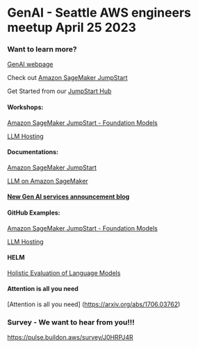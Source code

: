 # GenAI - Seattle AWS engineers meetup April 25 2023

### Want to learn more?

[GenAI webpage](https://aws.amazon.com/generative-ai/)

Check out [Amazon SageMaker JumpStart](https://aws.amazon.com/sagemaker/jumpstart)

Get Started from our [JumpStart Hub](https://aws.amazon.com/sagemaker/jumpstart/getting-started)

#### Workshops:

[Amazon SageMaker JumpStart - Foundation Models](https://catalog.us-east-1.prod.workshops.aws/workshops/63069e26-921c-4ce1-9cc7-dd882ff62575/en-US/lab9/flan-t5-foundation-model)

[LLM Hosting](https://catalog.us-east-1.prod.workshops.aws/workshops/bb62b5d7-313f-4733-88cd-9c1aa41c724d/en-US)

#### Documentations:
[Amazon SageMaker JumpStart](https://docs.aws.amazon.com/sagemaker/latest/dg/studio-jumpstart.html)

[LLM on Amazon SageMaker](https://d1.awsstatic.com/events/Summits/reinvent2022/AIM405_Train-and-deploy-large-language-models-on-Amazon-SageMaker.pdf)

#### [New Gen AI services announcement blog](https://aws.amazon.com/blogs/machine-learning/announcing-new-tools-for-building-with-generative-ai-on-aws/)

#### GitHub Examples:
[Amazon SageMaker JumpStart - Foundation Models](https://github.com/aws/amazon-sagemaker-examples/tree/main/introduction_to_amazon_algorithms/jumpstart-foundation-models)

[LLM Hosting](https://github.com/aws/amazon-sagemaker-examples/tree/main/inference/generativeai/llm-workshop)

#### HELM
[Holistic Evaluation of Language Models](https://crfm.stanford.edu/helm/latest/)

#### Attention is all you need
[Attention is all you need] (https://arxiv.org/abs/1706.03762)

### Survey - We want to hear from you!!!
https://pulse.buildon.aws/survey/J0HRPJ4R

